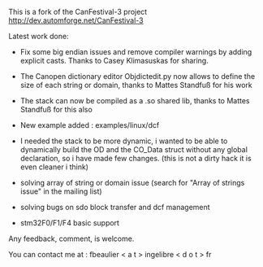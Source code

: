 This is a fork of the CanFestival-3 project http://dev.automforge.net/CanFestival-3

Latest work done:

- Fix some big endian issues and remove compiler warnings by adding explicit casts. Thanks to Casey Klimasuskas for sharing.

- The Canopen dictionary editor Objdictedit.py now allows to define the size of each string or domain, thanks to Mattes Standfuß for his work 

- The stack can now be compiled as a .so shared lib, thanks to Mattes Standfuß for this also

- New example added : examples/linux/dcf

- I needed the stack to be more dynamic, i wanted to be able to dynamically build the OD and the CO_Data struct without any global declaration, so i have made few changes. (this is not a dirty hack it is even cleaner i think)

- solving array of string or domain issue (search for "Array of strings issue" in the mailing list)

- solving bugs on sdo block transfer and dcf management

- stm32F0/F1/F4 basic support

Any feedback, comment, is welcome.

You can contact me at : 
fbeaulier < a t > ingelibre < d o t > fr